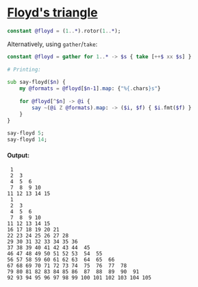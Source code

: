 [1]: https://rosettacode.org/wiki/Floyd's_triangle

# [Floyd's triangle][1]

```raku
constant @floyd = (1..*).rotor(1..*);
```


Alternatively, using `gather`/`take`:

```raku
constant @floyd = gather for 1..* -> $s { take [++$ xx $s] }
 
# Printing:
 
sub say-floyd($n) {
    my @formats = @floyd[$n-1].map: {"%{.chars}s"}
 
    for @floyd[^$n] -> @i {
        say ~(@i Z @formats).map: -> ($i, $f) { $i.fmt($f) }
    }
}
 
say-floyd 5;
say-floyd 14;
```

#### Output:
```
 1 
 2  3 
 4  5  6 
 7  8  9 10 
11 12 13 14 15 
 1 
 2  3 
 4  5  6 
 7  8  9 10 
11 12 13 14 15 
16 17 18 19 20 21 
22 23 24 25 26 27 28 
29 30 31 32 33 34 35 36 
37 38 39 40 41 42 43 44  45 
46 47 48 49 50 51 52 53  54  55 
56 57 58 59 60 61 62 63  64  65  66 
67 68 69 70 71 72 73 74  75  76  77  78 
79 80 81 82 83 84 85 86  87  88  89  90  91 
92 93 94 95 96 97 98 99 100 101 102 103 104 105
```